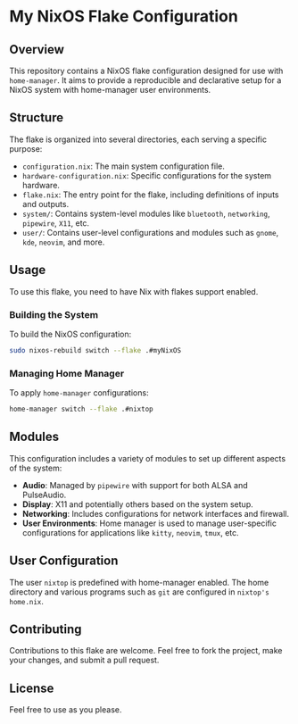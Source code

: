 # My NixOS Flake Configuration

## Overview

This repository contains a NixOS flake configuration designed for use with
`home-manager`. It aims to provide a reproducible and declarative setup for a
NixOS system with home-manager user environments.

## Structure

The flake is organized into several directories, each serving a specific purpose:

- `configuration.nix`: The main system configuration file.
- `hardware-configuration.nix`: Specific configurations for the system hardware.
- `flake.nix`: The entry point for the flake, including definitions of inputs and outputs.
- `system/`: Contains system-level modules like `bluetooth`, `networking`, `pipewire`, `X11`, etc.
- `user/`: Contains user-level configurations and modules such as `gnome`, `kde`, `neovim`, and more.

## Usage

To use this flake, you need to have Nix with flakes support enabled.

### Building the System

To build the NixOS configuration:

```bash
sudo nixos-rebuild switch --flake .#myNixOS
```

### Managing Home Manager

To apply `home-manager` configurations:

```bash
home-manager switch --flake .#nixtop
```

## Modules

This configuration includes a variety of modules to set up different aspects of
the system:

- **Audio**: Managed by `pipewire` with support for both ALSA and PulseAudio.
- **Display**: X11 and potentially others based on the system setup.
- **Networking**: Includes configurations for network interfaces and firewall.
- **User Environments**: Home manager is used to manage user-specific configurations for applications like `kitty`, `neovim`, `tmux`, etc.

## User Configuration

The user `nixtop` is predefined with home-manager enabled. The home directory
and various programs such as `git` are configured in `nixtop's home.nix`.

## Contributing

Contributions to this flake are welcome. Feel free to fork the project, make
your changes, and submit a pull request.

## License

Feel free to use as you please. 
